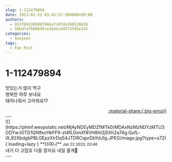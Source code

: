 ```yaml
---
slug: 1-112479894
date: 2023-01-22 03:45:57.999000+09:00
authors:
  - 853f693305887966afc6fde390528626
  - 56bdfafb606d9ce1b4ecdd572595e242
categories:
  - Seoyeon
tags:
  - Fan Post
---
```


# 1-112479894

<div class="post-container" markdown="1">
<div class="content-container md-sidebar__scrollwrap" markdown="1">

맛있는거 많이 먹구<br>행복한 하루 보내요<br>태어나줘서 고마워요♡

</div>
</div>

<div style="text-align: right;" markdown="1">
<a href="https://weverse.io/fromis9/fanpost/1-112479894" style="text-align: right;">:material-share:{.big-emoji}</a>
</div>
---

<div class="comments-container md-sidebar__scrollwrap" markdown="1">
<div class="comment" markdown="1">
<div class='id-container' markdown="1">
![](https://phinf.wevpstatic.net/MjAyNDEyMDZfMTk0/MDAxNzMzNDYzMTU3ODYw.tGTD1QfitfecHkFF9-zI4fL0xnXf8VH8ht2j5Xh2a74g.QufL-i9_92XbdgbPBLGEpzXIrDqS4JTDRCqprDbYdJIg.JPEG/image.jpg?type=s72){ loading=lazy }
**<span class="artist">더여니</span>** <small>Jan 22 2023, 03:46</small><br>
</div>
<div class='comment-body' markdown="1">
내가 더 고맙죠 다들 잘자요 내일 올게👋
</div>
</div>
</div>
---
